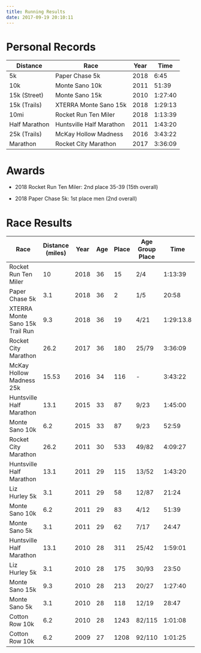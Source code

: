 ```yaml
---
title: Running Results
date: 2017-09-19 20:10:11
---
```


# Personal Records

| Distance | Race | Year | Time |
| -------- | ---- | ---- | ---- |
| 5k | Paper Chase 5k | 2018 | 6:45 |
| 10k | Monte Sano 10k | 2011 | 51:39 |
| 15k (Street) | Monte Sano 15k | 2010 | 1:27:40 |
| 15k (Trails) | XTERRA Monte Sano 15k | 2018 | 1:29:13 |
| 10mi | Rocket Run Ten Miler | 2018 | 1:13:39 |
| Half Marathon | Huntsville Half Marathon | 2011 | 1:43:20 |
| 25k (Trails) | McKay Hollow Madness | 2016 | 3:43:22 |
| Marathon | Rocket City Marathon | 2017 | 3:36:09 |

# Awards

* 2018 Rocket Run Ten Miler: 2nd place 35-39 (15th overall)

* 2018 Paper Chase 5k: 1st place men (2nd overall)

# Race Results

| Race | Distance (miles) | Year | Age | Place | Age Group Place | Time | Pace |
| ---- | -------- | ---- | --- | ----- | --------------- | ---- | ---- |
| Rocket Run Ten Miler | 10 | 2018 | 36 | 15 | 2/4 | 1:13:39 | 7:22 |
| Paper Chase 5k | 3.1 | 2018 | 36 | 2 | 1/5 | 20:58 | 6:45 |
| XTERRA Monte Sano 15k Trail Run | 9.3 | 2018 | 36 | 19 | 4/21 | 1:29:13.8 | 9:36 |
| Rocket City Marathon | 26.2 | 2017 | 36 | 180 | 25/79 | 3:36:09 | 8:15 |
| McKay Hollow Madness 25k | 15.53 | 2016 | 34 | 116 | - | 3:43:22 | 14:18 |
| Huntsville Half Marathon | 13.1 | 2015 | 33 | 87 | 9/23 | 1:45:00 | 8:01 |
| Monte Sano 10k | 6.2 | 2015 | 33 | 87 | 9/23 | 52:59 | 8:32 |
| Rocket City Marathon | 26.2 | 2011 | 30 | 533 | 49/82 | 4:09:27 | 9:32 |
| Huntsville Half Marathon | 13.1 | 2011 | 29 | 115 | 13/52 | 1:43:20 | 7:54 |
| Liz Hurley 5k | 3.1 | 2011 | 29 | 58 | 12/87 | 21:24 | 6:54 |
| Monte Sano 10k | 6.2 | 2011 | 29 | 83 | 4/12 | 51:39 | 8:20 |
| Monte Sano 5k | 3.1 | 2011 | 29 | 62 | 7/17 | 24:47 | 7:59 |
| Huntsville Half Marathon | 13.1 | 2010 | 28 | 311 | 25/42 | 1:59:01 | 9:05 |
| Liz Hurley 5k | 3.1 | 2010 | 28 | 175 | 30/93 | 23:50 | 7:41 |
| Monte Sano 15k | 9.3 | 2010 | 28 | 213 | 20/27 | 1:27:40 | 9:25 |
| Monte Sano 5k | 3.1 | 2010 | 28 | 118 | 12/19 | 28:47 | 9:17 |
| Cotton Row 10k | 6.2 | 2010 | 28 | 1243 | 82/115 | 1:01:08 | 9:52 |
| Cotton Row 10k | 6.2 | 2009 | 27 | 1208 | 92/110 | 1:01:25 | 9:54 |

